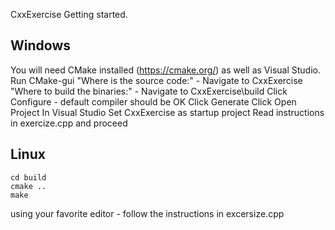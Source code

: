CxxExercise Getting started.

Windows
----------------------------
You will need CMake installed (https://cmake.org/) as well as Visual Studio.
Run CMake-gui
	"Where is the source code:" - Navigate to CxxExercise
	"Where to build the binaries:" - Navigate to CxxExercise\build
	Click Configure - default compiler should be OK
	Click Generate
	Click Open Project
In Visual Studio
	Set CxxExercise as startup project
	Read instructions in exercize<N>.cpp and proceed

Linux
----------------------------
```
cd build
cmake ..
make
```

using your favorite editor - follow the instructions in excersize<N>.cpp
